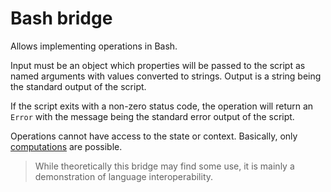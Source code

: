 # Bash bridge

Allows implementing operations in Bash.

Input must be an object which properties will be passed to the script as named arguments with values
converted to strings.
Output is a string being the standard output of the script.

If the script exits with a non-zero status code,
the operation will return an `Error` with the message being the standard error output of the script.

Operations cannot have access to the state or context. Basically,
only [computations](/documentation/design.md#special-types) are possible.

> While theoretically this bridge may find some use, it is mainly a demonstration of language
> interoperability.
